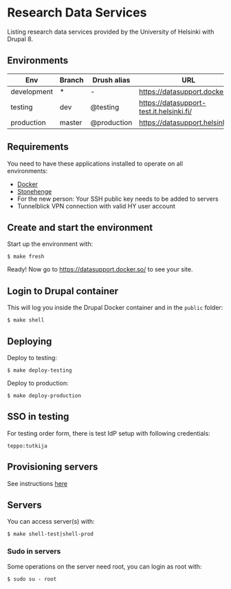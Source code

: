 # Research Data Services

Listing research data services provided by the University of Helsinki with Drupal 8.

## Environments

Env | Branch | Drush alias | URL
--- | ------ | ----------- | ---
development | * | - | https://datasupport.docker.so/
testing | dev | @testing | https://datasupport-test.it.helsinki.fi/
production | master | @production | https://datasupport.helsinki.fi/

## Requirements

You need to have these applications installed to operate on all environments:

- [Docker](https://github.com/druidfi/guidelines/blob/master/docs/docker.md)
- [Stonehenge](https://github.com/druidfi/stonehenge)
- For the new person: Your SSH public key needs to be added to servers
- Tunnelblick VPN connection with valid HY user account

## Create and start the environment

Start up the environment with:

```
$ make fresh
```

Ready! Now go to https://datasupport.docker.so/ to see your site.

## Login to Drupal container

This will log you inside the Drupal Docker container and in the `public` folder:

```
$ make shell
```

## Deploying

Deploy to testing:

```
$ make deploy-testing
```

Deploy to production:

```
$ make deploy-production
```

## SSO in testing

For testing order form, there is test IdP setup with following credentials:

```
teppo:tutkija
```

## Provisioning servers

See instructions [here](ansible/readme.md)

## Servers

You can access server(s) with:

```
$ make shell-test|shell-prod
```

### Sudo in servers

Some operations on the server need root, you can login as root with:

```
$ sudo su - root
```
